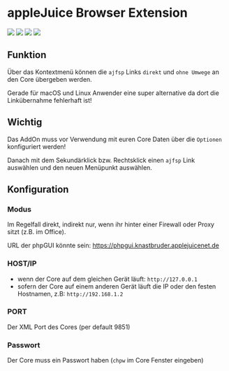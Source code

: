 # appleJuice Browser Extension

![](https://img.shields.io/github/license/applejuicenet/browser-extension.svg?style=for-the-badge)
![](https://img.shields.io/github/tag/applejuicenet/browser-extension.svg?style=for-the-badge)
[![](https://img.shields.io/chrome-web-store/v/kidjbmkomidijgbealkgeadgamkdgdch?style=for-the-badge)](https://chrome.google.com/webstore/detail/applejuice-link-catcher/kidjbmkomidijgbealkgeadgamkdgdch)
[![](https://img.shields.io/amo/v/applejuice-link-catcher?style=for-the-badge)](https://addons.mozilla.org/de/firefox/addon/applejuice-link-catcher/)

## Funktion 
Über das Kontextmenü können die `ajfsp` Links `direkt` und `ohne Umwege` an den Core übergeben werden. 

Gerade für macOS und Linux Anwender eine super alternative da dort die Linkübernahme fehlerhaft ist!

## Wichtig 
Das AddOn muss vor Verwendung mit euren Core Daten über die `Optionen` konfiguriert werden!

Danach mit dem Sekundärklick bzw. Rechtsklick einen `ajfsp` Link auswählen und den neuen Menüpunkt auswählen. 


## Konfiguration

### Modus 
Im Regelfall direkt, indirekt nur, wenn ihr hinter einer Firewall oder Proxy sitzt (z.B. im Office). 

URL der phpGUI könnte sein: https://phpgui.knastbruder.applejuicenet.de 

### HOST/IP
- wenn der Core auf dem gleichen Gerät läuft: `http://127.0.0.1`
- sofern der Core auf einem anderen Gerät läuft die IP oder den festen Hostnamen, z.B: `http://192.168.1.2`

### PORT 
Der XML Port des Cores (per default 9851) 

### Passwort 
Der Core muss ein Passwort haben (`chpw` im Core Fenster eingeben)
